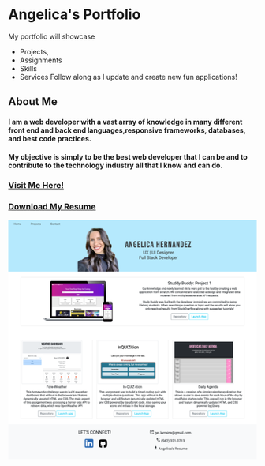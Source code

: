 # Angelica's Portfolio

My portfolio will showcase

- Projects,
- Assignments
- Skills
- Services
  Follow along as I update and create new fun applications!

## About Me

#### I am a web developer with a vast array of knowledge in many different front end and back end languages,responsive frameworks, databases, and best code practices.

#### My objective is simply to be the best web developer that I can be and to contribute to the technology industry all that I know and can do.

### [Visit Me Here!](https://angelicalorraine.github.io/Angelica_Portfolio/)

### [Download My Resume](AngelicaHernandezResume.pdf)

![MyPortfolio](./Images/AngelicasPortf.png)
